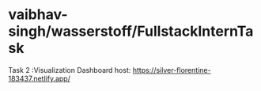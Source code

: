 # vaibhav-singh/wasserstoff/FullstackInternTask
 
Task 2 :Visualization Dashboard
host: https://silver-florentine-183437.netlify.app/
